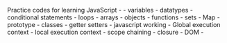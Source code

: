 Practice codes for learning JavaScript - 
    - variables
    - datatypes
    - conditional statements
    - loops
    - arrays
    - objects
    - functions
    - sets
    - Map
    - prototype
    - classes
    - getter setters
    - javascript working
        - Global execution context
        - local execution context
        - scope chaining
        - closure
    - DOM
        -
